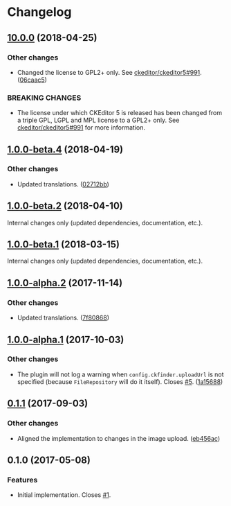 Changelog
=========

## [10.0.0](https://github.com/ckeditor/ckeditor5-adapter-ckfinder/compare/v1.0.0-beta.4...v10.0.0) (2018-04-25)

### Other changes

* Changed the license to GPL2+ only. See [ckeditor/ckeditor5#991](https://github.com/ckeditor/ckeditor5/issues/991). ([06caac5](https://github.com/ckeditor/ckeditor5-adapter-ckfinder/commit/06caac5))

### BREAKING CHANGES

* The license under which CKEditor 5 is released has been changed from a triple GPL, LGPL and MPL license to a GPL2+ only. See [ckeditor/ckeditor5#991](https://github.com/ckeditor/ckeditor5/issues/991) for more information.


## [1.0.0-beta.4](https://github.com/ckeditor/ckeditor5-adapter-ckfinder/compare/v1.0.0-beta.2...v1.0.0-beta.4) (2018-04-19)

### Other changes

* Updated translations. ([02712bb](https://github.com/ckeditor/ckeditor5-adapter-ckfinder/commit/02712bb))


## [1.0.0-beta.2](https://github.com/ckeditor/ckeditor5-adapter-ckfinder/compare/v1.0.0-beta.1...v1.0.0-beta.2) (2018-04-10)

Internal changes only (updated dependencies, documentation, etc.).


## [1.0.0-beta.1](https://github.com/ckeditor/ckeditor5-adapter-ckfinder/compare/v1.0.0-alpha.2...v1.0.0-beta.1) (2018-03-15)

Internal changes only (updated dependencies, documentation, etc.).


## [1.0.0-alpha.2](https://github.com/ckeditor/ckeditor5-adapter-ckfinder/compare/v1.0.0-alpha.1...v1.0.0-alpha.2) (2017-11-14)

### Other changes

* Updated translations. ([7f80868](https://github.com/ckeditor/ckeditor5-adapter-ckfinder/commit/7f80868))


## [1.0.0-alpha.1](https://github.com/ckeditor/ckeditor5-adapter-ckfinder/compare/v0.1.1...v1.0.0-alpha.1) (2017-10-03)

### Other changes

* The plugin will not log a warning when `config.ckfinder.uploadUrl` is not specified (because `FileRepository` will do it itself). Closes [#5](https://github.com/ckeditor/ckeditor5-adapter-ckfinder/issues/5). ([1a15688](https://github.com/ckeditor/ckeditor5-adapter-ckfinder/commit/1a15688))


## [0.1.1](https://github.com/ckeditor/ckeditor5-adapter-ckfinder/compare/v0.1.0...v0.1.1) (2017-09-03)

### Other changes

* Aligned the implementation to changes in the image upload. ([eb456ac](https://github.com/ckeditor/ckeditor5-adapter-ckfinder/commit/eb456ac))


## 0.1.0 (2017-05-08)

### Features

* Initial implementation. Closes [#1](https://github.com/ckeditor/ckeditor5-adapter-ckfinder/issues/1).
